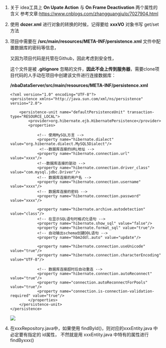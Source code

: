 1. 关于 idea工具上 **On Upate Action** 与 **On Frame Deactivation** 两个属性的含义
  参考文章:https://www.cnblogs.com/zhangguangju/p/7027904.html

2. 使用 **dozer.xml** 进行对象的转换的时候，记得要给 **xxxVO** 对象书写 get/set方法

3. 项目中需要在 **/src/main/resources/META-INF/persistence.xml** 文件中配置数据库的密码等信息，

   又因为项目代码是托管在Github，因此考虑到安全性，

   这个文件是被 **.gitignore** 忽略的文件，**因此不会上传到服务器**，需要clone项目代码的人手动在项目中创建该文件进行连接数据库：
   
   **/nbaDataServer/src/main/resources/META-INF/persistence.xml**
   ```
   <?xml version="1.0" encoding="UTF-8"?>
   <persistence xmlns="http://java.sun.com/xml/ns/persistence" version="2.0">
   
       <persistence-unit name="defaultPersistenceUnit" transaction-type="RESOURCE_LOCAL">
           <provider>org.hibernate.ejb.HibernatePersistence</provider>
           <properties>
   
               <!-- 使用MySQL方言 -->
               <property name="hibernate.dialect" value="org.hibernate.dialect.MySQL5Dialect"/>
                <!--数据库连接的URL地址 -->
               <property name="hibernate.connection.url" value="xxxx"/>
               <!--数据库连接的驱动 -->
               <property name="hibernate.connection.driver_class" value="com.mysql.jdbc.Driver"/>
               <!-- 数据库连接的用户名 -->
               <property name="hibernate.connection.username" value="xxxx"/>
               <!-- 数据库连接的密码 -->
               <property name="hibernate.connection.password" value="xxxx"/>
   
               <property name="hibernate.archive.autodetection" value="class"/>
               <!-- 在显示SQL语句时格式化语句 -->
               <property name="hibernate.show_sql" value="false"/>
               <property name="hibernate.format_sql" value="true"/>
               <!-- 自动输出schema创建DDL语句 -->
               <property name="hbm2ddl.auto" value="update"/>
   
               <property name="hibernate.connection.useUnicode" value="true"/>
               <property name="hibernate.connection.characterEncoding" value="UTF-8"/>
   
               <!-- 数据库连接超时后自动重连 -->
               <property name="hibernate.connection.autoReconnect" value="true"/>
               <property name="connection.autoReconnectForPools" value="true"/>
               <property name="connection.is-connection-validation-required" value="true"/>
           </properties>
       </persistence-unit>
   </persistence>
   
   ```
   ![](https://ws4.sinaimg.cn/large/006tNbRwgy1fvfb5wjzimj30fk0simzv.jpg)
    
4. 在xxxRepository.java中，如果使用 findById()，则对应的xxxEntity.java 中必定要有指定的 id属性，
    不然就是用 xxxEntity.java 中特有的属性进行 findByxxx()



